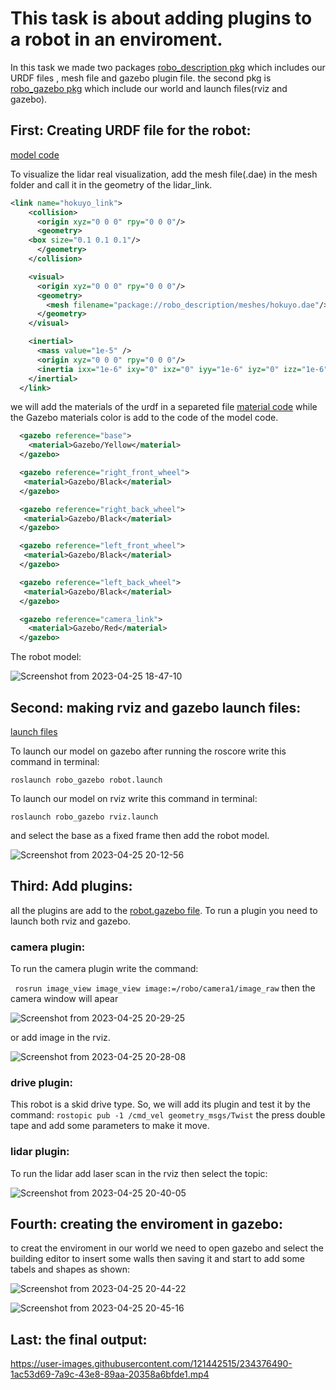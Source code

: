 # This task is about adding plugins to a robot in an enviroment.

In this task we made two packages [robo_description pkg](./robo_description/) which includes our URDF files , mesh file and gazebo plugin file. the second pkg is [robo_gazebo pkg](./robo_gazebo/) which include our world and launch files(rviz and gazebo).

## First: Creating URDF file for the robot:
[model code](./URDF/robo.xacro)

To visualize the lidar real visualization, add the mesh file(.dae) in the mesh folder and call it in the geometry of the lidar_link.
``` xml
<link name="hokuyo_link">
    <collision>
      <origin xyz="0 0 0" rpy="0 0 0"/>
      <geometry>
    <box size="0.1 0.1 0.1"/>
      </geometry>
    </collision>

    <visual>
      <origin xyz="0 0 0" rpy="0 0 0"/>
      <geometry>
        <mesh filename="package://robo_description/meshes/hokuyo.dae"/>
      </geometry>
    </visual>

    <inertial>
      <mass value="1e-5" />
      <origin xyz="0 0 0" rpy="0 0 0"/>
      <inertia ixx="1e-6" ixy="0" ixz="0" iyy="1e-6" iyz="0" izz="1e-6" />
    </inertial>
  </link>
```

we will add the materials of the urdf in a separeted file [material code](./URDF/material.xacro) while the Gazebo materials color is add to the code of the model code.

```xml
  <gazebo reference="base">
    <material>Gazebo/Yellow</material>
  </gazebo>

  <gazebo reference="right_front_wheel">
   <material>Gazebo/Black</material>
  </gazebo>

  <gazebo reference="right_back_wheel">
   <material>Gazebo/Black</material>
  </gazebo>

  <gazebo reference="left_front_wheel">
   <material>Gazebo/Black</material>
  </gazebo>

  <gazebo reference="left_back_wheel">
   <material>Gazebo/Black</material>
  </gazebo>

  <gazebo reference="camera_link">
    <material>Gazebo/Red</material>
  </gazebo> 
```
The robot model:

![Screenshot from 2023-04-25 18-47-10](https://user-images.githubusercontent.com/121442515/234346731-94a1eff7-2ba7-40f4-8c2f-ecd8d3fba585.png)



## Second: making rviz and gazebo launch files:
[launch files](./robo_gazebo/launch/)



To launch our model on gazebo after running the roscore write this command in terminal:
```
roslaunch robo_gazebo robot.launch 
```

To launch our model on rviz write this command in terminal:
```
roslaunch robo_gazebo rviz.launch
```
and select the base as a fixed frame then add the robot model.

![Screenshot from 2023-04-25 20-12-56](https://user-images.githubusercontent.com/121442515/234365597-0aacefa5-2465-4eda-8140-a67b233f1e70.png)


## Third: Add plugins:
all the plugins are add to the [robot.gazebo file](./URDF/robot.gazebo).
To run a plugin you need to launch both rviz and gazebo.
 
 
### camera plugin:

To run the camera plugin write the command:

``` rosrun image_view image_view image:=/robo/camera1/image_raw```
then the camera window will apear

![Screenshot from 2023-04-25 20-29-25](https://user-images.githubusercontent.com/121442515/234369085-3225ddb5-d815-4f7e-8557-4dc0e77bc2bd.png)


or add image in the rviz.


![Screenshot from 2023-04-25 20-28-08](https://user-images.githubusercontent.com/121442515/234368709-8e4d5596-b99d-4b11-b02f-03cfe73a30fc.png)

### drive plugin:

This robot is a skid drive type. So, we will add its plugin and test it by the command:
``` rostopic pub -1 /cmd_vel geometry_msgs/Twist ``` 
the press double tape and add some parameters to make it move.

### lidar plugin:

To run the lidar add laser scan in the rviz then select the topic:

![Screenshot from 2023-04-25 20-40-05](https://user-images.githubusercontent.com/121442515/234371517-39ab7a80-a4f4-48e6-805d-809bd42f4eba.png)

## Fourth: creating the enviroment in gazebo:
to creat the enviroment in our world we need to open gazebo and select the building editor to insert some walls then saving it and start to add some tabels and shapes as shown:

![Screenshot from 2023-04-25 20-44-22](https://user-images.githubusercontent.com/121442515/234373100-60ef7e47-89d6-4fe1-b051-87b524b50188.png)

![Screenshot from 2023-04-25 20-45-16](https://user-images.githubusercontent.com/121442515/234373168-6281cb2e-3d55-402b-bf4c-41940b85ce6f.png)

## Last: the final output:

https://user-images.githubusercontent.com/121442515/234376490-1ac53d69-7a9c-43e8-89aa-20358a6bfde1.mp4


